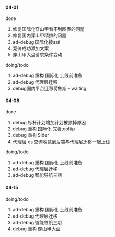 #### 04-01

done
1. 修复国际化穿山甲看不到图表的问题
2. 修复国内穿山甲精排的问题
3. ad-debug 国际化接sati
4. 竞价成功添加文案
5. 穿山甲大盘请求条件变动

doing/todo
1. ad-debug 重构 国际化 上线前准备
2. ad-debug 代理层迁移
3. debug国内平台迁移荷鲁斯 - waiting

#### 04-08

done
1. debug 标杆计划增加计划被顶掉原因
2. debug 重构 国际化 完善tooltip
3. debug 重构 Sider
4. 代理层 es 查询收敛到后端与代理层迁移一起上线

doing/todo
1. ad-debug 重构 国际化 上线前准备
2. ad-debug 代理层迁移
3. ad-debug 智能导航三期

#### 04-15

doing/todo
1. ad-debug 重构 国际化 上线前准备
2. ad-debug 代理层迁移
3. ad-debug 智能导航三期
4. debug 重构 穿山甲大盘

